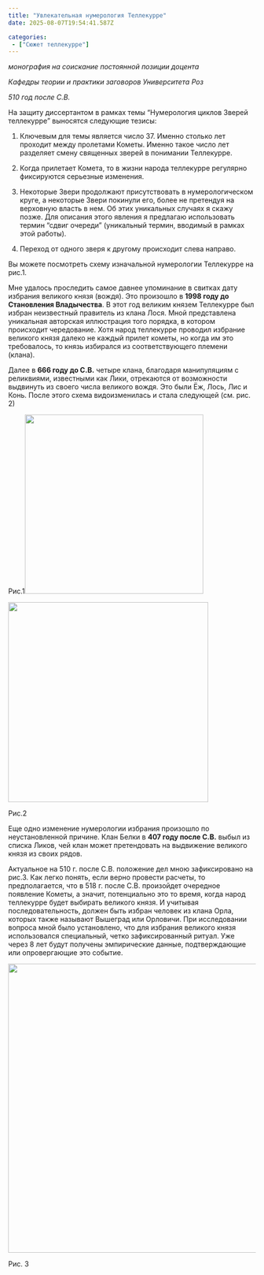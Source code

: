 ```yaml
---
title: "Увлекательная нумерология Теллекурре"
date: 2025-08-07T19:54:41.587Z

categories:
 - ["Сюжет теллекурре"]
---
```


*монография на соискание постоянной позиции доцента*

*Кафедры теории и практики заговоров Университета Роз*

*510 год после С.В.*

На защиту диссертантом в рамках темы “Нумерология циклов Зверей
теллекурре” выносятся следующие тезисы:

1.  Ключевым для темы является число 37. Именно столько лет проходит
 между пролетами Кометы. Именно такое число лет разделяет смену
 священных зверей в понимании Теллекурре.

2.  Когда прилетает Комета, то в жизни народа теллекурре регулярно
 фиксируются серьезные изменения.

3.  Некоторые Звери продолжают присутствовать в нумерологическом круге,
 а некоторые Звери покинули его, более не претендуя на верховную
 власть в нем. Об этих уникальных случаях я скажу позже. Для
 описания этого явления я предлагаю использовать термин “сдвиг
 очереди” (уникальный термин, вводимый в рамках этой работы).

4.  Переход от одного зверя к другому происходит слева направо.

Вы можете посмотреть схему изначальной нумерологии Теллекурре на рис.1.

Мне удалось проследить самое давнее упоминание в свитках дату избрания
великого князя (вождя). Это произошло в **1998 году до Становления
Владычества**. В этот год великим князем Теллекурре был избран
неизвестный правитель из клана Лося. Мной представлена уникальная
авторская иллюстрация того порядка, в котором происходит чередование.
Хотя народ теллекурре проводил избрание великого князя далеко не каждый
прилет кометы, но когда им это требовалось, то князь избирался из
соответствующего племени (клана).

Далее в **666 году до С.В.** четыре клана, благодаря манипуляциям с
реликвиями, известными как Лики, отрекаются от возможности выдвинуть из
своего числа великого вождя. Это были Ёж, Лось, Лис и Конь. После этого
схема видоизменилась и стала следующей (см. рис. 2)

Рис.1<img src="source/_posts/Сюжет теллекурре/attachments/Увлекательная нумерология Теллекурре/media/image3.png" style="width:3.78646in;height:3.78646in" />

<img src="source/_posts/Сюжет теллекурре/attachments/Увлекательная нумерология Теллекурре/media/image2.png" style="width:4.23438in;height:4.23438in" />

Рис.2

Еще одно изменение нумерологии избрания произошло по неустановленной
причине. Клан Белки в **407 году после С.В.** выбыл из списка Ликов, чей
клан может претендовать на выдвижение великого князя из своих рядов.

Актуальное на 510 г. после С.В. положение дел мною зафиксировано на
рис.3. Как легко понять, если верно провести расчеты, то предполагается,
что в 518 г. после С.В. произойдет очередное появление Кометы, а значит,
потенциально это то время, когда народ теллекурре будет выбирать
великого князя. И учитывая последовательность, должен быть избран
человек из клана Орла, которых также называют Вышеград или Орловичи. При
исследовании вопроса мной было установлено, что для избрания великого
князя использовался специальный, четко зафиксированный ритуал. Уже через
8 лет будут получены эмпирические данные, подтверждающие или
опровергающие это событие.

<img src="source/_posts/Сюжет теллекурре/attachments/Увлекательная нумерология Теллекурре/media/image1.png" style="width:6.11208in;height:6.11208in" />

Рис. 3
